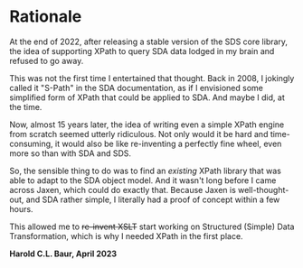 # Rationale

At the end of 2022, after releasing a stable version of the SDS core library, the 
idea of supporting XPath to query SDA data lodged in my brain and refused to go 
away. 

This was not the first time I entertained that thought. Back in 2008, I jokingly 
called  it "S-Path" in the SDA documentation, as if I envisioned some simplified 
form of XPath that could be applied to SDA. And maybe I did, at the time.

Now, almost 15 years later, the idea of writing even a simple XPath engine from 
scratch seemed utterly ridiculous. Not only would it be hard and time-consuming, 
it would also be like re-inventing a perfectly fine wheel, even more so than with 
SDA and SDS.

So, the sensible thing to do was to find an *existing* XPath library that was 
able to adapt to the SDA object model. And it wasn't long before I came across 
Jaxen, which could do exactly that. Because Jaxen is well-thought-out, and SDA 
rather simple, I literally had a proof of concept within a few hours.

This allowed me to ~~re-invent XSLT~~ start working on Structured (Simple) Data 
Transformation, which is why I needed XPath in the first place.

**Harold C.L. Baur, April 2023**
